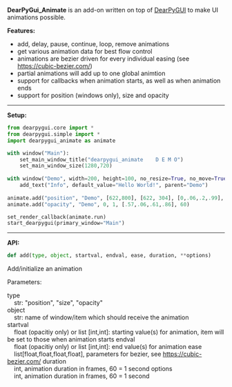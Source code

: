 **DearPyGui_Animate** is an add-on written on top of [DearPyGUI](https://github.com/hoffstadt/DearPyGui) to make UI animations possible.

**Features:**
* add, delay, pause, continue, loop, remove animations
* get various animation data for best flow control
* animations are bezier driven for every individual easing (see https://cubic-bezier.com/)
* partial animations will add up to one global animtion
* support for callbacks when animation starts, as well as when animation ends
* support for position (windows only), size and opacity

---


**Setup:**

```python
from dearpygui.core import *
from dearpygui.simple import *
import dearpygui_animate as animate

with window("Main"):
	set_main_window_title("dearpygui_animate    D E M O")
	set_main_window_size(1280,720)
  
with window("Demo", width=200, height=100, no_resize=True, no_move=True, no_close=True, no_collapse=True, no_scrollbar=True):
	add_text("Info", default_value="Hello World!", parent="Demo")
  
animate.add("position", "Demo", [622,800], [622, 304], [0,.06,.2,.99], 60)
animate.add("opacity", "Demo", 0, 1, [.57,.06,.61,.86], 60)

set_render_callback(animate.run)
start_dearpygui(primary_window="Main")

``` 

---

**API:**

```python
def add(type, object, startval, endval, ease, duration, **options)
```
Add/initialize an animation

Parameters:

type<br>
&nbsp;&nbsp;&nbsp;&nbsp;str: "position", "size", "opacity"</br>
object</br>
&nbsp;&nbsp;&nbsp;&nbsp;str: name of window/item which should receive the animation</br>
startval</br>
&nbsp;&nbsp;&nbsp;&nbsp;float (opacitiy only) or list [int,int]: starting value(s) for animation, item will be set to those when animation starts
endval</br>
&nbsp;&nbsp;&nbsp;&nbsp;float (opacitiy only) or list [int,int]: end value(s) for animation
ease</br>
&nbsp;&nbsp;&nbsp;&nbsp;list[float,float,float,float], parameters for bezier, see https://cubic-bezier.com/
duration</br>
&nbsp;&nbsp;&nbsp;&nbsp;int, animation duration in frames, 60 = 1 second
options</br>
&nbsp;&nbsp;&nbsp;&nbsp;int, animation duration in frames, 60 = 1 second









